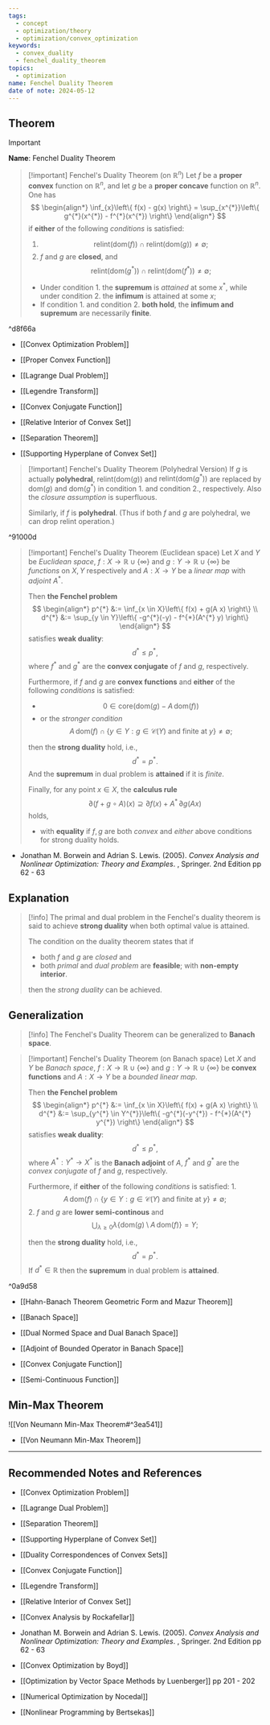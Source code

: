 ```yaml
---
tags:
  - concept
  - optimization/theory
  - optimization/convex_optimization
keywords:
  - convex_duality
  - fenchel_duality_theorem
topics:
  - optimization
name: Fenchel Duality Theorem
date of note: 2024-05-12
---
```


## Theorem

>[!important]
>**Name**: Fenchel Duality Theorem

>[!important] Fenchel's Duality Theorem (on $\mathbb{R}^n$)
>Let $f$ be a **proper convex** function on $\mathbb{R}^n$, and let $g$ be a **proper concave** function on $\mathbb{R}^n$. One has
>$$
>\begin{align*}
> \inf_{x}\left\{ f(x) - g(x) \right\} = \sup_{x^{*}}\left\{ g^{*}(x^{*}) - f^{*}(x^{*}) \right\} 
\end{align*}
>$$
>if **either** of the following *conditions* is satisfied:
>1. $$\text{relint}(\text{dom}(f)) \; \cap \; \text{relint}(\text{dom}(g)) \neq \emptyset;$$
>2. $f$ and $g$ are **closed**, and $$\text{relint}(\text{dom}(g^{*})) \; \cap \;\text{relint}(\text{dom}(f^{*})) \neq \emptyset;$$
>  
>- Under condition 1. the **supremum** is *attained* at some $x^{*}$, while under condition 2. the **infimum** is attained at some $x$; 
>- If condition 1. and condition 2. **both hold**, the **infimum and supremum** are necessarily **finite**.
>

^d8f66a

- [[Convex Optimization Problem]]
- [[Proper Convex Function]]
- [[Lagrange Dual Problem]]
- [[Legendre Transform]]
- [[Convex Conjugate Function]]
- [[Relative Interior of Convex Set]]

- [[Separation Theorem]]
- [[Supporting Hyperplane of Convex Set]]

>[!important]  Fenchel's Duality Theorem (Polyhedral Version)
>If $g$ is actually **polyhedral**, $\text{relint}(\text{dom}(g))$ and $\text{relint}(\text{dom}(g^{*}))$ are replaced by $\text{dom}(g)$ and $\text{dom}(g^{*})$ in condition 1. and condition 2., respectively. Also the *closure assumption* is superfluous.
>
>Similarly, if $f$ is **polyhedral**. (Thus if both $f$ and $g$ are polyhedral, we can drop $\text{relint}$ operation.)   

^91000d

>[!important] Fenchel's Duality Theorem (Euclidean space)
>Let  $X$ and $Y$ be *Euclidean space*,  $f: X \to \mathbb{R}\cup \{\infty\}$ and $g: Y \to \mathbb{R}\cup \{\infty\}$ be *functions* on $X, Y$ respectively and $A: X\to Y$ be a *linear map* with *adjoint* $A^{*}$.
>
>Then **the Fenchel problem**
>$$
>\begin{align*}
> p^{*} &:= \inf_{x \in X}\left\{ f(x) + g(A x) \right\} \\
> d^{*} &:= \sup_{y \in Y}\left\{ -g^{*}(-y) - f^{*}(A^{*} y) \right\} 
\end{align*}
>$$
>satisfies **weak duality**:
>$$
>d^{*} \le p^{*},
>$$
>where $f^{*}$ and $g^{*}$ are the **convex conjugate** of $f$ and $g$, respectively.   
>
>Furthermore, if $f$ and $g$ are **convex functions** and **either** of the following *conditions* is satisfied:
>- $$0 \in \text{core}\left(\text{dom}(g) - A\,\text{dom}(f)\right)$$
>- or the *stronger condition* $$A\, \text{dom}(f) \; \cap \; \{y\in Y: g \in \mathcal{C}(Y) \text{ and finite at }y \} \neq \emptyset;$$
>
>then the **strong duality** hold, i.e.,
>$$
>d^{*} = p^{*}.
>$$ 
>And the **supremum** in dual problem is **attained** if it is *finite*.
>
>Finally, for any point $x\in X$, the **calculus rule** $$\partial \left(f + g \circ A\right)(x) \supseteq \partial f(x) + A^{*}\,\partial g(Ax)$$ holds,
>- with **equality** if $f,g$ are both *convex* and *either* above conditions for strong duality holds.

- Jonathan M. Borwein and Adrian S. Lewis. (2005). *Convex Analysis and Nonlinear Optimization: Theory and Examples*. , Springer. 2nd Edition pp 62 - 63


## Explanation

>[!info]
>The primal and dual problem in the Fenchel's duality theorem is said to achieve **strong duality** when both optimal value is attained.
>
>The condition on the duality theorem states that if
>- both $f$ and $g$ are *closed* and 
>- both *primal* and *dual problem* are **feasible**; with **non-empty interior**.
>
>then the *strong duality* can be achieved.


## Generalization 

>[!info]
>The Fenchel's Duality Theorem can be generalized to **Banach space**.

>[!important] Fenchel's Duality Theorem (on Banach space)
>Let  $X$ and $Y$ be *Banach space*,  $f: X \to \mathbb{R}\cup \{\infty\}$ and $g: Y \to \mathbb{R}\cup \{\infty\}$ be **convex functions** and $A: X\to Y$ be a *bounded linear map*.
>
>Then **the Fenchel problem**
>$$
>\begin{align*}
> p^{*} &:= \inf_{x \in X}\left\{ f(x) + g(A x) \right\} \\
> d^{*} &:= \sup_{y^{*} \in Y^{*}}\left\{ -g^{*}(-y^{*}) - f^{*}(A^{*} y^{*}) \right\} 
\end{align*}
>$$
>satisfies **weak duality**:
>$$
>d^{*} \le p^{*},
>$$
>where $A^{*}: Y^{*} \to X^{*}$ is the **Banach adjoint** of $A$, $f^{*}$ and $g^{*}$ are the *convex conjugate* of $f$ and $g$, respectively.   
>
>Furthermore, if **either** of the following *conditions* is satisfied:
>1. 
> $$A\, \text{dom}(f) \; \cap \; \{y\in Y: g \in \mathcal{C}(Y) \text{ and finite at }y \} \neq \emptyset;$$
>2. $f$ and $g$ are **lower semi-continous**  and 
>   $$ 
>   \bigcup_{\lambda \ge 0}\lambda\left\{\text{dom}(g) \setminus  A\,\text{dom}(f)   \right\} = Y;
> $$  
>
>then the **strong duality** hold, i.e.,
>$$
>d^{*} = p^{*}.
>$$ 
>If $d^{*} \in \mathbb{R}$ then the **supremum** in dual problem is **attained**.

^0a9d58

- [[Hahn-Banach Theorem Geometric Form and Mazur Theorem]]

- [[Banach Space]]
- [[Dual Normed Space and Dual Banach Space]]
- [[Adjoint of Bounded Operator in Banach Space]]
- [[Convex Conjugate Function]]
- [[Semi-Continuous Function]]


## Min-Max Theorem 

![[Von Neumann Min-Max Theorem#^3ea541]]

- [[Von Neumann Min-Max Theorem]]



-----------
##  Recommended Notes and References


- [[Convex Optimization Problem]]
- [[Lagrange Dual Problem]]
- [[Separation Theorem]]
- [[Supporting Hyperplane of Convex Set]]
- [[Duality Correspondences of Convex Sets]]

- [[Convex Conjugate Function]]
- [[Legendre Transform]]
- [[Relative Interior of Convex Set]]

- [[Convex Analysis by Rockafellar]]
- Jonathan M. Borwein and Adrian S. Lewis. (2005). *Convex Analysis and Nonlinear Optimization: Theory and Examples*. , Springer. 2nd Edition pp 62 - 63
- [[Convex Optimization by Boyd]]
- [[Optimization by Vector Space Methods by Luenberger]] pp 201 - 202
- [[Numerical Optimization by Nocedal]]
- [[Nonlinear Programming by Bertsekas]]